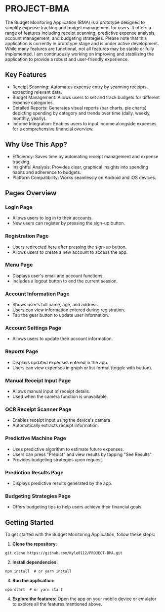 # PROJECT-BMA
The Budget Monitoring Application (BMA) is a prototype designed to simplify expense tracking and budget management for users. It offers a range of features including receipt scanning, predictive expense analysis, account management, and budgeting strategies. Please note that this application is currently in prototype stage and is under active development. While many features are functional, not all features may be stable or fully implemented. I am continuously working on improving and stabilizing the application to provide a robust and user-friendly experience.

## Key Features
- Receipt Scanning: Automates expense entry by scanning receipts, extracting relevant data.
- Budget Management: Allows users to set and track budgets for different expense categories.
- Detailed Reports: Generates visual reports (bar charts, pie charts) depicting spending by category and trends over time (daily, weekly, monthly, yearly).
- Income Integration: Enables users to input income alongside expenses for a comprehensive financial overview.

## Why Use This App?
- Efficiency: Saves time by automating receipt management and expense tracking.
- Insightful Analysis: Provides clear, graphical insights into spending habits and adherence to budgets.
- Platform Compatibility: Works seamlessly on Android and iOS devices.

## Pages Overview
### Login Page
- Allows users to log in to their accounts.
- New users can register by pressing the sign-up button.
### Registration Page
- Users redirected here after pressing the sign-up button.
- Allows users to create a new account to access the app.
### Menu Page
- Displays user's email and account functions.
- Includes a logout button to end the current session.
### Account Information Page
- Shows user's full name, age, and address.
- Users can view information entered during registration.
- Tap the gear button to update user information.
### Account Settings Page
- Allows users to update their account information.
### Reports Page
- Displays updated expenses entered in the app.
- Users can view expenses in graph or list format (toggle with button).
### Manual Receipt Input Page
- Allows manual input of receipt details.
- Used when the camera function is unavailable.
### OCR Receipt Scanner Page
- Enables receipt input using the device's camera.
- Automatically extracts receipt information.
### Predictive Machine Page
- Uses predictive algorithm to estimate future expenses.
- Users can press "Predict" and view results by tapping "See Results".
- Provides budgeting strategies upon request.
### Prediction Results Page
- Displays predictive results generated by the app.
### Budgeting Strategies Page
- Offers budgeting tips to help users achieve their financial goals.
  
## Getting Started
To get started with the Budget Monitoring Application, follow these steps:

1. **Clone the repository:**
```
git clone https://github.com/Kyle0112/PROJECT-BMA.git
```
2. **Install dependencies:**
```
npm install  # or yarn install
```
3. **Run the application:**
```
npm start  # or yarn start
```
4. **Explore the features:** Open the app on your mobile device or emulator to explore all the features mentioned above.



